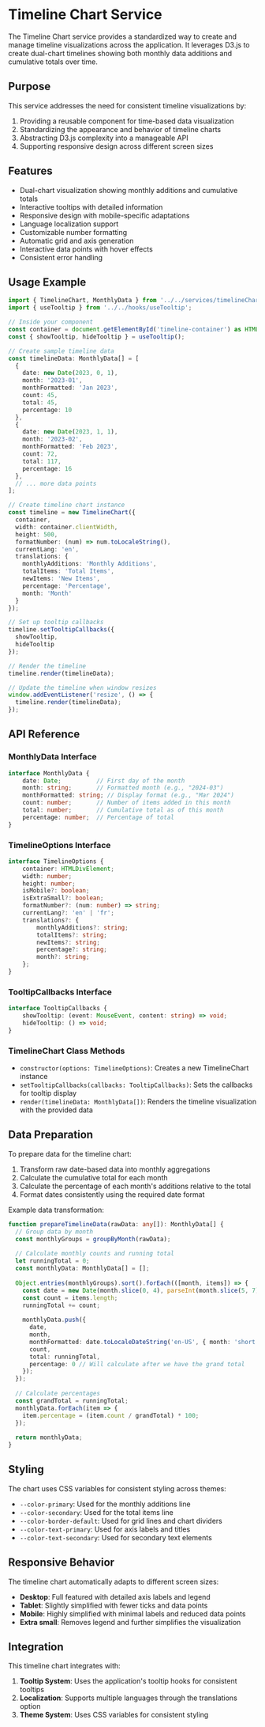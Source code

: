 # Timeline Chart Service

The Timeline Chart service provides a standardized way to create and manage timeline visualizations across the application. It leverages D3.js to create dual-chart timelines showing both monthly data additions and cumulative totals over time.

## Purpose

This service addresses the need for consistent timeline visualizations by:

1. Providing a reusable component for time-based data visualization
2. Standardizing the appearance and behavior of timeline charts
3. Abstracting D3.js complexity into a manageable API
4. Supporting responsive design across different screen sizes

## Features

- Dual-chart visualization showing monthly additions and cumulative totals
- Interactive tooltips with detailed information
- Responsive design with mobile-specific adaptations
- Language localization support
- Customizable number formatting
- Automatic grid and axis generation
- Interactive data points with hover effects
- Consistent error handling

## Usage Example

```typescript
import { TimelineChart, MonthlyData } from '../../services/timelineChart';
import { useTooltip } from '../../hooks/useTooltip';

// Inside your component
const container = document.getElementById('timeline-container') as HTMLDivElement;
const { showTooltip, hideTooltip } = useTooltip();

// Create sample timeline data
const timelineData: MonthlyData[] = [
  {
    date: new Date(2023, 0, 1),
    month: '2023-01',
    monthFormatted: 'Jan 2023',
    count: 45,
    total: 45,
    percentage: 10
  },
  {
    date: new Date(2023, 1, 1),
    month: '2023-02',
    monthFormatted: 'Feb 2023',
    count: 72,
    total: 117,
    percentage: 16
  },
  // ... more data points
];

// Create timeline chart instance
const timeline = new TimelineChart({
  container,
  width: container.clientWidth,
  height: 500,
  formatNumber: (num) => num.toLocaleString(),
  currentLang: 'en',
  translations: {
    monthlyAdditions: 'Monthly Additions',
    totalItems: 'Total Items',
    newItems: 'New Items',
    percentage: 'Percentage',
    month: 'Month'
  }
});

// Set up tooltip callbacks
timeline.setTooltipCallbacks({
  showTooltip,
  hideTooltip
});

// Render the timeline
timeline.render(timelineData);

// Update the timeline when window resizes
window.addEventListener('resize', () => {
  timeline.render(timelineData);
});
```

## API Reference

### MonthlyData Interface

```typescript
interface MonthlyData {
    date: Date;          // First day of the month
    month: string;       // Formatted month (e.g., "2024-03")
    monthFormatted: string; // Display format (e.g., "Mar 2024")
    count: number;       // Number of items added in this month
    total: number;       // Cumulative total as of this month
    percentage: number;  // Percentage of total
}
```

### TimelineOptions Interface

```typescript
interface TimelineOptions {
    container: HTMLDivElement;
    width: number;
    height: number;
    isMobile?: boolean;
    isExtraSmall?: boolean;
    formatNumber?: (num: number) => string;
    currentLang?: 'en' | 'fr';
    translations?: {
        monthlyAdditions?: string;
        totalItems?: string;
        newItems?: string;
        percentage?: string;
        month?: string;
    };
}
```

### TooltipCallbacks Interface

```typescript
interface TooltipCallbacks {
    showTooltip: (event: MouseEvent, content: string) => void;
    hideTooltip: () => void;
}
```

### TimelineChart Class Methods

- `constructor(options: TimelineOptions)`: Creates a new TimelineChart instance
- `setTooltipCallbacks(callbacks: TooltipCallbacks)`: Sets the callbacks for tooltip display
- `render(timelineData: MonthlyData[])`: Renders the timeline visualization with the provided data

## Data Preparation

To prepare data for the timeline chart:

1. Transform raw date-based data into monthly aggregations
2. Calculate the cumulative total for each month
3. Calculate the percentage of each month's additions relative to the total
4. Format dates consistently using the required date format

Example data transformation:

```typescript
function prepareTimelineData(rawData: any[]): MonthlyData[] {
  // Group data by month
  const monthlyGroups = groupByMonth(rawData);
  
  // Calculate monthly counts and running total
  let runningTotal = 0;
  const monthlyData: MonthlyData[] = [];
  
  Object.entries(monthlyGroups).sort().forEach(([month, items]) => {
    const date = new Date(month.slice(0, 4), parseInt(month.slice(5, 7)) - 1, 1);
    const count = items.length;
    runningTotal += count;
    
    monthlyData.push({
      date,
      month,
      monthFormatted: date.toLocaleDateString('en-US', { month: 'short', year: 'numeric' }),
      count,
      total: runningTotal,
      percentage: 0 // Will calculate after we have the grand total
    });
  });
  
  // Calculate percentages
  const grandTotal = runningTotal;
  monthlyData.forEach(item => {
    item.percentage = (item.count / grandTotal) * 100;
  });
  
  return monthlyData;
}
```

## Styling

The chart uses CSS variables for consistent styling across themes:

- `--color-primary`: Used for the monthly additions line
- `--color-secondary`: Used for the total items line
- `--color-border-default`: Used for grid lines and chart dividers
- `--color-text-primary`: Used for axis labels and titles
- `--color-text-secondary`: Used for secondary text elements

## Responsive Behavior

The timeline chart automatically adapts to different screen sizes:

- **Desktop**: Full featured with detailed axis labels and legend
- **Tablet**: Slightly simplified with fewer ticks and data points
- **Mobile**: Highly simplified with minimal labels and reduced data points
- **Extra small**: Removes legend and further simplifies the visualization

## Integration

This timeline chart integrates with:

1. **Tooltip System**: Uses the application's tooltip hooks for consistent tooltips
2. **Localization**: Supports multiple languages through the translations option
3. **Theme System**: Uses CSS variables for consistent styling 